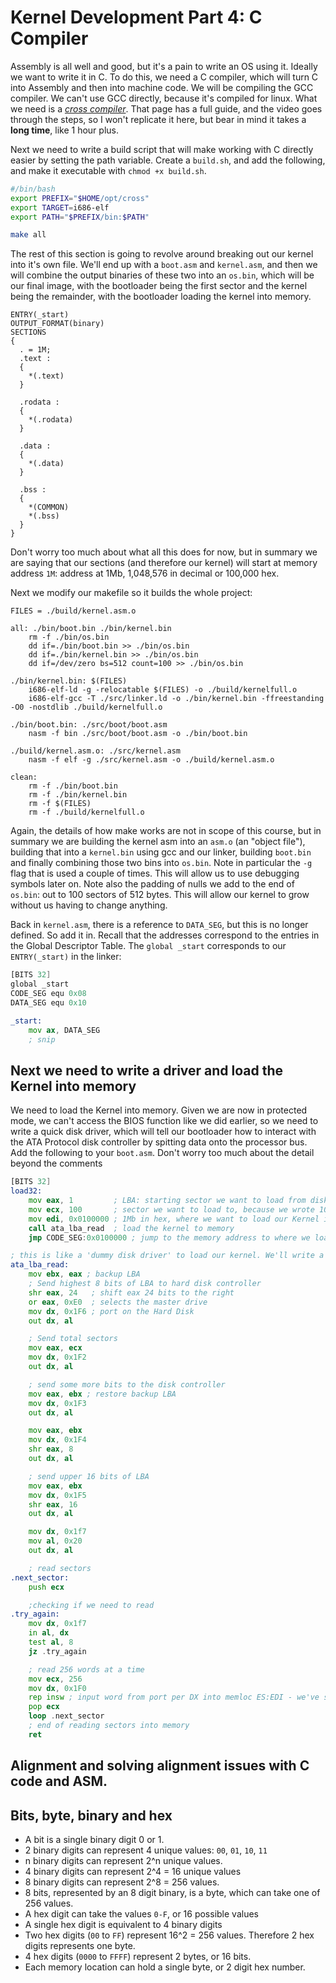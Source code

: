 # Kernel Development Part 4: C Compiler
Assembly is all well and good, but it's a pain to write an OS using it. Ideally we want to write it in C. To do this, we need a C compiler, which will turn C into Assembly and then into machine code. We will be compiling the GCC compiler. We can't use GCC directly, because it's compiled for linux. What we need is a [_cross compiler_](https://wiki.osdev.org/GCC_Cross-Compiler). That page has a full guide, and the video goes through the steps, so I won't replicate it here, but bear in mind it takes a **long time**, like 1 hour plus.

Next we need to write a build script that will make working with C directly easier by setting the path variable. Create a `build.sh`, and add the following, and make it executable with `chmod +x build.sh`.

```bash
#/bin/bash
export PREFIX="$HOME/opt/cross"
export TARGET=i686-elf
export PATH="$PREFIX/bin:$PATH"

make all
```

The rest of this section is going to revolve around breaking out our kernel into it's own file. We'll end up with a `boot.asm` and `kernel.asm`, and then we will combine the output binaries of these two into an `os.bin`, which will be our final image, with the bootloader being the first sector and the kernel being the remainder, with the bootloader loading the kernel into memory.

```ld
ENTRY(_start)
OUTPUT_FORMAT(binary)
SECTIONS
{
  . = 1M;
  .text : 
  {
    *(.text)
  }

  .rodata :
  {
    *(.rodata)
  }

  .data :
  {
    *(.data)
  }

  .bss :
  {
    *(COMMON)
    *(.bss)
  }
}
```

Don't worry too much about what all this does for now, but in summary we are saying that our sections (and therefore our kernel) will start at memory address `1M`: address at 1Mb, 1,048,576 in decimal or 100,000 hex.

Next we modify our makefile so it builds the whole project:

```make
FILES = ./build/kernel.asm.o

all: ./bin/boot.bin ./bin/kernel.bin
	rm -f ./bin/os.bin
	dd if=./bin/boot.bin >> ./bin/os.bin
	dd if=./bin/kernel.bin >> ./bin/os.bin
	dd if=/dev/zero bs=512 count=100 >> ./bin/os.bin

./bin/kernel.bin: $(FILES)
	i686-elf-ld -g -relocatable $(FILES) -o ./build/kernelfull.o
	i686-elf-gcc -T ./src/linker.ld -o ./bin/kernel.bin -ffreestanding -O0 -nostdlib ./build/kernelfull.o

./bin/boot.bin: ./src/boot/boot.asm
	nasm -f bin ./src/boot/boot.asm -o ./bin/boot.bin

./build/kernel.asm.o: ./src/kernel.asm
	nasm -f elf -g ./src/kernel.asm -o ./build/kernel.asm.o

clean:
	rm -f ./bin/boot.bin
	rm -f ./bin/kernel.bin
	rm -f $(FILES)
	rm -f ./build/kernelfull.o
```

Again, the details of how make works are not in scope of this course, but in summary we are building the kernel asm into an `asm.o` (an "object file"), building that into a `kernel.bin` using gcc and our linker, building `boot.bin` and finally combining those two bins into `os.bin`. Note in particular the `-g` flag that is used a couple of times. This will allow us to use debugging symbols later on. Note also the padding of nulls we add to the end of `os.bin`: out to 100 sectors of 512 bytes. This will allow our kernel to grow without us having to change anything.

Back in `kernel.asm`, there is a reference to `DATA_SEG`, but this is no longer defined. So add it in. Recall that the addresses correspond to the entries in the Global Descriptor Table. The `global _start` corresponds to our `ENTRY(_start)` in the linker:

```asm
[BITS 32]
global _start
CODE_SEG equ 0x08
DATA_SEG equ 0x10

_start:
    mov ax, DATA_SEG
    ; snip
```

## Next we need to write a driver and load the Kernel into memory
We need to load the Kernel into memory. Given we are now in protected mode, we can't access the BIOS function like we did earlier, so we need to write a quick disk driver, which will tell our bootloader how to interact with the ATA Protocol disk controller by spitting data onto the processor bus. Add the following to your `boot.asm`. Don't worry too much about the detail beyond the comments

```asm
[BITS 32]
load32:
    mov eax, 1         ; LBA: starting sector we want to load from disk, 1
    mov ecx, 100       ; sector we want to load to, because we wrote 100 sectors of nulls in make
    mov edi, 0x0100000 ; 1Mb in hex, where we want to load our Kernel into RAM 
    call ata_lba_read  ; load the kernel to memory
    jmp CODE_SEG:0x0100000 ; jump to the memory address to where we loaded the kernel

; this is like a 'dummy disk driver' to load our kernel. We'll write a proper one in C later
ata_lba_read:
    mov ebx, eax ; backup LBA
    ; Send highest 8 bits of LBA to hard disk controller
    shr eax, 24   ; shift eax 24 bits to the right
    or eax, 0xE0  ; selects the master drive
    mov dx, 0x1F6 ; port on the Hard Disk
    out dx, al

    ; Send total sectors
    mov eax, ecx
    mov dx, 0x1F2
    out dx, al

    ; send some more bits to the disk controller
    mov eax, ebx ; restore backup LBA
    mov dx, 0x1F3
    out dx, al

    mov eax, ebx
    mov dx, 0x1F4
    shr eax, 8
    out dx, al

    ; send upper 16 bits of LBA
    mov eax, ebx
    mov dx, 0x1F5
    shr eax, 16
    out dx, al

    mov dx, 0x1f7
    mov al, 0x20
    out dx, al

    ; read sectors
.next_sector:
    push ecx

    ;checking if we need to read
.try_again:
    mov dx, 0x1f7
    in al, dx
    test al, 8
    jz .try_again

    ; read 256 words at a time
    mov ecx, 256
    mov dx, 0x1F0
    rep insw ; input word from port per DX into memloc ES:EDI - we've set EDI to 1Mb
    pop ecx
    loop .next_sector
    ; end of reading sectors into memory
    ret
```

## Alignment and solving alignment issues with C code and ASM.

## Bits, byte, binary and hex

* A bit is a single binary digit 0 or 1.
* 2 binary digits can represent 4 unique values: `00`, `01`, `10`, `11`
* n binary digits can represent 2^n unique values.
* 4 binary digits can represent 2^4 = 16 unique values
* 8 binary digits can represent 2^8 = 256 values.
* 8 bits, represented by an 8 digit binary, is a byte, which can take one of 256 values.
* A hex digit can take the values `0-F`, or 16 possible values
* A single hex digit is equivalent to 4 binary digits
* Two hex digits (`00` to `FF`) represent 16^2 = 256 values. Therefore 2 hex digits represents one byte.
* 4 hex digits (`0000` to `FFFF`) represent 2 bytes, or 16 bits.
* Each memory location can hold a single byte, or 2 digit hex number.
